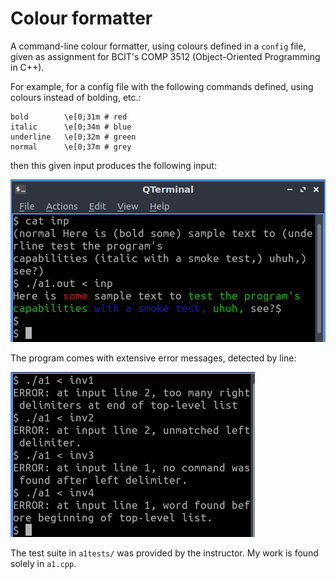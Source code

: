 Colour formatter
================

A command-line colour formatter, using colours defined in a `config` file,
given as assignment for BCIT's COMP 3512 (Object-Oriented Programming in C++).

For example, for a config file with the following commands defined, using
colours instead of bolding, etc.:

    bold        \e[0;31m # red
    italic      \e[0;34m # blue
    underline   \e[0;32m # green
    normal      \e[0;37m # grey

then this given input produces the following input:

![Smoke test showing capabilities.](/readme-img/smoke.png)

The program comes with extensive error messages, detected by line:

![Sample error messages, from the invalid tests.](/readme-img/invalid.png)

The test suite in `a1tests/` was provided by the instructor. My work is found
solely in `a1.cpp`.
